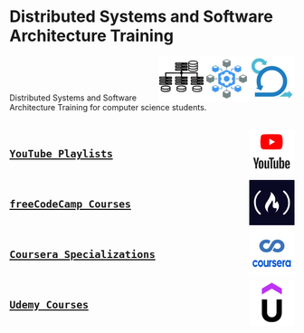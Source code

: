 # Distributed Systems and Software Architecture Training

<a href="/distributed-systems-and-software-architecture.md"><img align="right" width="80" src="https://github.com/cs-MohamedAyman/cs-MohamedAyman/blob/master/logos/systems-development-methodologies.png"></img></a>
<a href="/distributed-systems-and-software-architecture.md"><img align="right" width="80" src="https://github.com/cs-MohamedAyman/cs-MohamedAyman/blob/master/logos/software-architecture.png"></img></a>
<a href="/distributed-systems-and-software-architecture.md"><img align="right" width="80" src="https://github.com/cs-MohamedAyman/cs-MohamedAyman/blob/master/logos/distributed-systems.png"></img></a>
<br><br><br>

Distributed Systems and Software Architecture Training for computer science students.

<br>
<a href="https://github.com/cs-MohamedAyman/eLearning-platform-resources/blob/master/youtube-playlists/software-engineering.md"><img align="right" width="80" src="https://github.com/cs-MohamedAyman/cs-MohamedAyman/blob/master/logos/youtube.png"></img></a>

## [`YouTube Playlists`](https://github.com/cs-MohamedAyman/eLearning-platform-resources/blob/master/youtube-playlists/software-engineering.md)

<br>
<a href="https://github.com/cs-MohamedAyman/eLearning-platform-resources/blob/master/freecodecamp-courses/software-engineering.md"><img align="right" width="80" src="https://github.com/cs-MohamedAyman/cs-MohamedAyman/blob/master/logos/freecodecamp.png"></img></a>

## [`freeCodeCamp Courses`](https://github.com/cs-MohamedAyman/eLearning-platform-resources/blob/master/freecodecamp-courses/software-engineering.md)

<br>
<a href="https://github.com/cs-MohamedAyman/eLearning-platform-resources/blob/master/coursera-specializations/software-engineering.md"><img align="right" width="80" src="https://github.com/cs-MohamedAyman/cs-MohamedAyman/blob/master/logos/coursera.png"></img></a>

## [`Coursera Specializations`](https://github.com/cs-MohamedAyman/eLearning-platform-resources/blob/master/coursera-specializations/software-engineering.md)

<br>
<a href="https://github.com/cs-MohamedAyman/eLearning-platform-resources/blob/master/udemy-courses/software-engineering/README.md"><img align="right" width="80" src="https://github.com/cs-MohamedAyman/cs-MohamedAyman/blob/master/logos/udemy.png"></img></a>

## [`Udemy Courses`](https://github.com/cs-MohamedAyman/eLearning-platform-resources/blob/master/udemy-courses/software-engineering/README.md)
